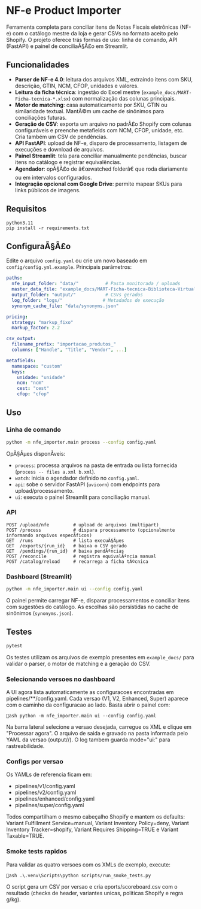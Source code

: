 ﻿# NF-e Product Importer

Ferramenta completa para conciliar itens de Notas Fiscais eletrônicas (NF-e) com o catálogo mestre da loja e gerar CSVs no
formato aceito pelo Shopify. O projeto oferece trás formas de uso: linha de comando, API (FastAPI) e painel de conciliaÃ§Ã£o em
Streamlit.

## Funcionalidades

* **Parser de NF-e 4.0**: leitura dos arquivos XML, extraindo itens com SKU, descrição, GTIN, NCM, CFOP, unidades e valores.
* **Leitura da ficha técnica**: ingestão do Excel mestre (`example_docs/MART-Ficha-tecnica-*.xlsx`) com normalização das
  colunas principais.
* **Motor de matching**: casa automaticamente por SKU, GTIN ou similaridade textual. MantÃ©m um cache de sinônimos para
  conciliações futuras.
* **Geração de CSV**: exporta um arquivo no padrÃ£o Shopify com colunas configuráveis e preenche metafields com NCM, CFOP,
  unidade, etc. Cria também um CSV de pendências.
* **API FastAPI**: upload de NF-e, disparo de processamento, listagem de execuções e download de arquivos.
* **Painel Streamlit**: tela para conciliar manualmente pendências, buscar itens no catálogo e registrar equivalências.
* **Agendador**: opÃ§Ã£o de â€œwatched folderâ€ que roda diariamente ou em intervalos configurados.
* **Integração opcional com Google Drive**: permite mapear SKUs para links públicos de imagens.

## Requisitos

```
python3.11
pip install -r requirements.txt
```

## ConfiguraÃ§Ã£o

Edite o arquivo `config.yaml` ou crie um novo baseado em `config/config.yml.example`. Principais parâmetros:

```yaml
paths:
  nfe_input_folder: "data/"          # Pasta monitorada / uploads
  master_data_file: "example_docs/MART-Ficha-tecnica-Biblioteca-Virtual-08-08-2025.xlsx"
  output_folder: "output/"           # CSVs gerados
  log_folder: "logs/"               # Metadados de execução
  synonym_cache_file: "data/synonyms.json"

pricing:
  strategy: "markup_fixo"
  markup_factor: 2.2

csv_output:
  filename_prefix: "importacao_produtos_"
  columns: ["Handle", "Title", "Vendor", ...]

metafields:
  namespace: "custom"
  keys:
    unidade: "unidade"
    ncm: "ncm"
    cest: "cest"
    cfop: "cfop"
```

## Uso

### Linha de comando

```bash
python -m nfe_importer.main process --config config.yaml
```

OpÃ§Ãµes disponÃ­veis:

* `process`: processa arquivos na pasta de entrada ou lista fornecida (`process -- files a.xml b.xml`).
* `watch`: inicia o agendador definido no `config.yaml`.
* `api`: sobe o servidor FastAPI (`uvicorn`) com endpoints para upload/processamento.
* `ui`: executa o painel Streamlit para conciliação manual.

### API

```
POST /upload/nfe         # upload de arquivos (multipart)
POST /process            # dispara processamento (opcionalmente informando arquivos especÃ­ficos)
GET  /runs               # lista execuÃ§Ãµes
GET  /exports/{run_id}   # baixa o CSV gerado
GET  /pendings/{run_id}  # baixa pendÃªncias
POST /reconcile          # registra equivalÃªncia manual
POST /catalog/reload     # recarrega a ficha tÃ©cnica
```

### Dashboard (Streamlit)

```bash
python -m nfe_importer.main ui --config config.yaml
```

O painel permite carregar NF-e, disparar processamentos e conciliar itens com sugestões do catálogo. As escolhas são
persistidas no cache de sinônimos (`synonyms.json`).

## Testes

```bash
pytest
```

Os testes utilizam os arquivos de exemplo presentes em `example_docs/` para validar o parser, o motor de matching e a geração do
CSV.


### Selecionando versoes no dashboard

A UI agora lista automaticamente as configuracoes encontradas em pipelines/**/config.yaml.
Cada versao (V1, V2, Enhanced, Super) aparece com o caminho da configuracao ao lado. Basta
abrir o painel com:

`ash
python -m nfe_importer.main ui --config config.yaml
`

Na barra lateral selecione a versao desejada, carregue os XML e clique em "Processar agora".
O arquivo de saida e gravado na pasta informada pelo YAML da versao (output/<versao>/).
O log tambem guarda mode="ui:<versao>" para rastreabilidade.

### Configs por versao

Os YAMLs de referencia ficam em:

- pipelines/v1/config.yaml
- pipelines/v2/config.yaml
- pipelines/enhanced/config.yaml
- pipelines/super/config.yaml

Todos compartilham o mesmo cabeçalho Shopify e mantem os defaults:
Variant Fulfillment Service=manual, Variant Inventory Policy=deny,
Variant Inventory Tracker=shopify, Variant Requires Shipping=TRUE e
Variant Taxable=TRUE.

### Smoke tests rapidos

Para validar as quatro versoes com os XMLs de exemplo, execute:

`ash
.\.venv\Scripts\python scripts/run_smoke_tests.py
`

O script gera um CSV por versao e cria 
eports/scoreboard.csv com o resultado
(checks de header, variantes unicas, politicas Shopify e regra g/kg).

